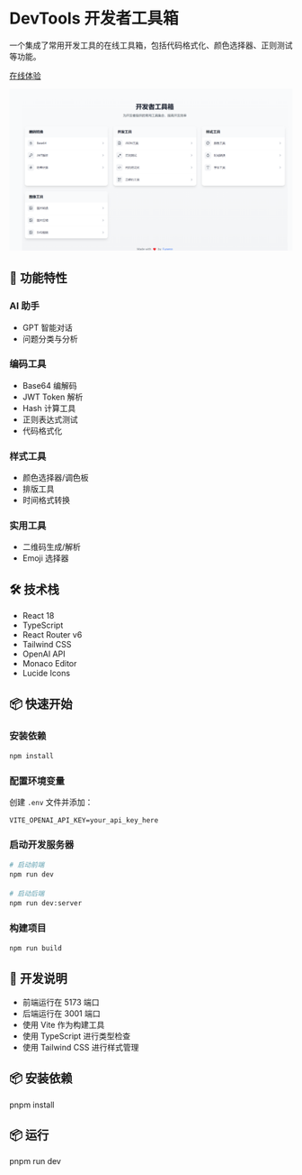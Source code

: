 # DevTools 开发者工具箱

一个集成了常用开发工具的在线工具箱，包括代码格式化、颜色选择器、正则测试等功能。

[在线体验](https://funenn.github.io/Developer-Tools)

![工具箱预览](./src/assets/image.png)
## 🚀 功能特性

### AI 助手
- GPT 智能对话
- 问题分类与分析

### 编码工具
- Base64 编解码
- JWT Token 解析
- Hash 计算工具
- 正则表达式测试
- 代码格式化

### 样式工具
- 颜色选择器/调色板
- 排版工具
- 时间格式转换

### 实用工具
- 二维码生成/解析
- Emoji 选择器

## 🛠️ 技术栈

- React 18
- TypeScript
- React Router v6
- Tailwind CSS
- OpenAI API
- Monaco Editor
- Lucide Icons

## 📦 快速开始

### 安装依赖

```bash
npm install
```

### 配置环境变量
创建 `.env` 文件并添加：
```env
VITE_OPENAI_API_KEY=your_api_key_here
```

### 启动开发服务器
```bash
# 启动前端
npm run dev

# 启动后端
npm run dev:server
```

### 构建项目
```bash
npm run build
```

## 📝 开发说明

- 前端运行在 5173 端口
- 后端运行在 3001 端口
- 使用 Vite 作为构建工具
- 使用 TypeScript 进行类型检查
- 使用 Tailwind CSS 进行样式管理

## 📦 安装依赖

pnpm install

## 📦 运行

pnpm run dev
